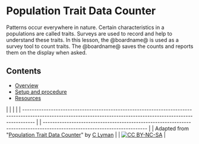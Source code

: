 # Population Trait Data Counter

Patterns occur everywhere in nature. Certain characteristics in a populations are called traits. Surveys are used to record and help to understand these traits. In this lesson, the @boardname@ is used as a survey tool to count traits. The @boardname@ saves the counts and reports them on the display when asked.

## Contents

* [Overview](/courses/ucp-science/population/overview)
* [Setup and procedure](/courses/ucp-science/population/setup-procedure)
* [Resources](/courses/ucp-science/population/resources)

  


|                                                                                                                                                                   |  |                                                                                                                           |
| ----------------------------------------------------------------------------------------------------------------------------------------------------------------- |  | ------------------------------------------------------------------------------------------------------------------------- |
| Adapted from "[Population Trait Data Counter](https://drive.google.com/open?id=1CC5uhIoZK4Q67vU5Ldwna6GEeZYXNDYzgO8BUUjPuwI)" by [C Lyman](http://utahcoding.org) |  | [![CC BY-NC-SA](https://licensebuttons.net/l/by-nc-sa/4.0/80x15.png)](https://creativecommons.org/licenses/by-nc-sa/4.0/) |